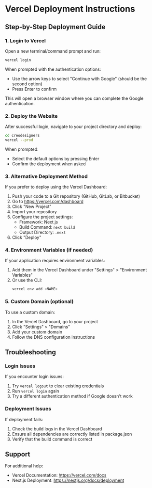 # Vercel Deployment Instructions

## Step-by-Step Deployment Guide

### 1. Login to Vercel

Open a new terminal/command prompt and run:

```bash
vercel login
```

When prompted with the authentication options:
- Use the arrow keys to select "Continue with Google" (should be the second option)
- Press Enter to confirm

This will open a browser window where you can complete the Google authentication.

### 2. Deploy the Website

After successful login, navigate to your project directory and deploy:

```bash
cd creodesigners
vercel --prod
```

When prompted:
- Select the default options by pressing Enter
- Confirm the deployment when asked

### 3. Alternative Deployment Method

If you prefer to deploy using the Vercel Dashboard:

1. Push your code to a Git repository (GitHub, GitLab, or Bitbucket)
2. Go to https://vercel.com/dashboard
3. Click "New Project"
4. Import your repository
5. Configure the project settings:
   - Framework: Next.js
   - Build Command: `next build`
   - Output Directory: `.next`
6. Click "Deploy"

### 4. Environment Variables (if needed)

If your application requires environment variables:

1. Add them in the Vercel Dashboard under "Settings" > "Environment Variables"
2. Or use the CLI:
   ```bash
   vercel env add <NAME>
   ```

### 5. Custom Domain (optional)

To use a custom domain:

1. In the Vercel Dashboard, go to your project
2. Click "Settings" > "Domains"
3. Add your custom domain
4. Follow the DNS configuration instructions

## Troubleshooting

### Login Issues

If you encounter login issues:
1. Try `vercel logout` to clear existing credentials
2. Run `vercel login` again
3. Try a different authentication method if Google doesn't work

### Deployment Issues

If deployment fails:
1. Check the build logs in the Vercel Dashboard
2. Ensure all dependencies are correctly listed in package.json
3. Verify that the build command is correct

## Support

For additional help:
- Vercel Documentation: https://vercel.com/docs
- Next.js Deployment: https://nextjs.org/docs/deployment